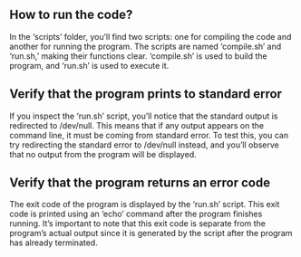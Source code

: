## How to run the code?
In the ‘scripts’ folder, you’ll find two scripts: one for compiling the code and another for running the program. The scripts are named ‘compile.sh’ and ‘run.sh,’ making their functions clear. ‘compile.sh’ is used to build the program, and ‘run.sh’ is used to execute it.

## Verify that the program prints to standard error
If you inspect the ‘run.sh’ script, you’ll notice that the standard output is redirected to /dev/null. This means that if any output appears on the command line, it must be coming from standard error. To test this, you can try redirecting the standard error to /dev/null instead, and you’ll observe that no output from the program will be displayed.

## Verify that the program returns an error code
The exit code of the program is displayed by the ‘run.sh’ script. This exit code is printed using an ‘echo’ command after the program finishes running. It’s important to note that this exit code is separate from the program’s actual output since it is generated by the script after the program has already terminated.